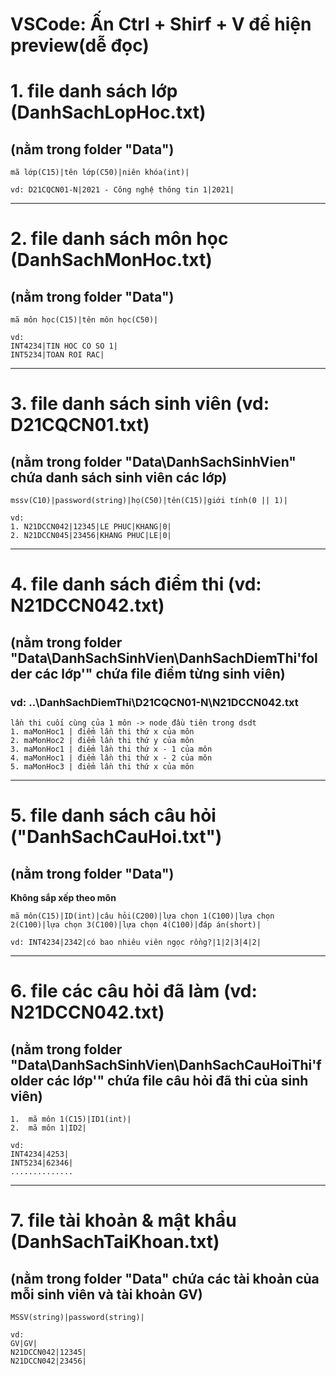 # VSCode: Ấn Ctrl + Shirf + V để hiện preview(dễ đọc)

# 1. file danh sách lớp (DanhSachLopHoc.txt)
## (nằm trong folder "__Data__")
	mã lớp(C15)|tên lớp(C50)|niên khóa(int)|

	vd: D21CQCN01-N|2021 - Công nghệ thông tin 1|2021|

---
# 2. file danh sách môn học (DanhSachMonHoc.txt)
## (nằm trong folder "__Data__")

	mã môn học(C15)|tên môn học(C50)|

	vd:
	INT4234|TIN HOC CO SO 1|
	INT5234|TOAN ROI RAC|

---
# 3. file danh sách sinh viên (vd: D21CQCN01.txt) 
## (nằm trong folder "__Data\DanhSachSinhVien__" chứa danh sách sinh viên các lớp)
	mssv(C10)|password(string)|họ(C50)|tên(C15)|giới tính(0 || 1)|

	vd:
	1. N21DCCN042|12345|LE PHUC|KHANG|0|
	2. N21DCCN045|23456|KHANG PHUC|LE|0|
---
# 4. file danh sách điểm thi (vd: N21DCCN042.txt)
## (nằm trong folder "__Data\DanhSachSinhVien\DanhSachDiemThi\'folder các lớp'__" chứa file điểm từng sinh viên)
###	vd: ..\DanhSachDiemThi\D21CQCN01-N\N21DCCN042.txt
	lần thi cuối cùng của 1 môn -> node đầu tiên trong dsdt
	1. maMonHoc1 | điểm lần thi thứ x của môn
	2. maMonHoc2 | điểm lần thi thứ y của môn
	3. maMonHoc1 | điểm lần thi thứ x - 1 của môn
	4. maMonHoc1 | điểm lần thi thứ x - 2 của môn
	5. maMonHoc3 | điểm lần thi thứ x của môn
---
# 5. file danh sách câu hỏi ("DanhSachCauHoi.txt") 
## (nằm trong folder "__Data__")

**Không  sắp xếp theo môn**

	mã môn(C15)|ID(int)|câu hỏi(C200)|lựa chọn 1(C100)|lựa chọn 2(C100)|lựa chọn 3(C100)|lựa chọn 4(C100)|đáp án(short)|

	vd: INT4234|2342|có bao nhiêu viên ngọc rồng?|1|2|3|4|2|

---
# 6. file các câu hỏi đã làm (vd: N21DCCN042.txt) 
## (nằm trong folder "__Data\DanhSachSinhVien\DanhSachCauHoiThi\'folder các lớp'__" chứa file câu hỏi đã thi của sinh viên)
	
	1.	mã môn 1(C15)|ID1(int)|
	2.	mã môn 1|ID2|

	vd:
	INT4234|4253|
	INT5234|62346|
	..............

---
# 7. file tài khoản & mật khẩu (DanhSachTaiKhoan.txt)
## (nằm trong folder "__Data__" chứa các tài khoản của mỗi sinh viên và tài khoản GV)

	MSSV(string)|password(string)|

	vd:
	GV|GV|
	N21DCCN042|12345|
	N21DCCN042|23456|
